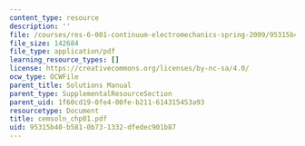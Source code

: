 ```yaml
---
content_type: resource
description: ''
file: /courses/res-6-001-continuum-electromechanics-spring-2009/95315b40b5810b731332dfedec901b87_cemsoln_chp01.pdf
file_size: 142684
file_type: application/pdf
learning_resource_types: []
license: https://creativecommons.org/licenses/by-nc-sa/4.0/
ocw_type: OCWFile
parent_title: Solutions Manual
parent_type: SupplementalResourceSection
parent_uid: 1f60cd19-0fe4-00fe-b211-614315453a93
resourcetype: Document
title: cemsoln_chp01.pdf
uid: 95315b40-b581-0b73-1332-dfedec901b87
---
```

